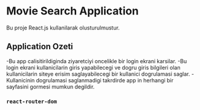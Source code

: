# Movie Search Application

Bu proje React.js kullanilarak olusturulmustur.

## Application Ozeti

-Bu app calisitirildiginda ziyaretciyi oncelikle bir login ekrani karsilar.
-Bu login ekrani kullanicilarin giris yapabilecegi ve dogru giris bilgileri olan kullanicilarin siteye erisim saglayabilecegi bir kullanici dogrulamasi saglar.
-Kullanicinin dogrulamasi saglanmadigi takrdirde app in herhangi bir sayfasini gormesi mumkun degildir.

### `react-router-dom`
